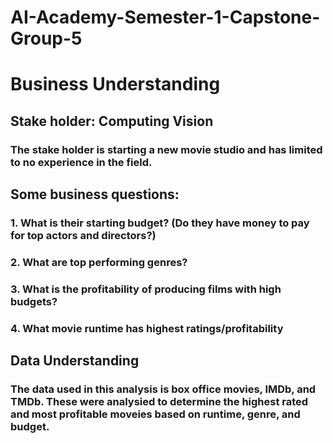 # AI-Academy-Semester-1-Capstone-Group-5

# Business Understanding

## Stake holder: Computing Vision
### The stake holder is starting a new movie studio and has limited to no experience in the field.
## Some business questions: 
### 1. What is their starting budget? (Do they have money to pay for top actors and directors?) 
### 2. What are top performing genres? 
### 3. What is the profitability of producing films with high budgets? 
### 4. What movie runtime has highest ratings/profitability

## Data Understanding
### The data used in this analysis is box office movies, IMDb, and TMDb. These were analysied to determine the highest rated and most profitable moveies based on runtime, genre, and budget.   